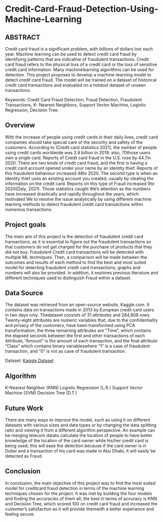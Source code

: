 # Credit-Card-Fraud-Detection-Using-Machine-Learning
## ABSTRACT
Credit card fraud is a significant problem, with billions of dollars lost each year. Machine learning can be used to detect credit card fraud by identifying patterns that are indicative of fraudulent transactions. Credit card fraud refers to the physical loss of a credit card or the loss of sensitive credit card information. Many machinelearning algorithms can be used for detection. This project proposes to develop a machine-learning model to detect credit card fraud. The model will be trained on a dataset of historical credit card transactions and evaluated on a holdout dataset of unseen transactions.

Keywords: Credit Card Fraud Detection, Fraud Detection, Fraudulent Transactions, K- Nearest Neighbors, Support Vector Machine, Logistic Regression, Decision Tree.



## Overview
With the increase of people using credit cards in their daily lives, credit card companies should take special care of the security and safety of the customers. According to (Credit card statistics 2021), the number of people using credit cards worldwide was 2.8 billion in 2019; also, 70those users own a single card. Reports of Credit card fraud in the U.S. rose by 44.7in 2020. There are two kinds of credit card fraud, and the first is having a credit card account opened under your name by an identity thief. Reports of this fraudulent behaviour increased 48to 2020. The second type is when an identity thief uses an existing account you created, usually by stealing the information on the credit card. Reports on this type of Fraud increased 9to 2020(Daly, 2021). Those statistics caught We’s attention as the numbers have increased drastically and rapidly throughout the years, which motivated We to resolve the issue analytically by using different machine learning methods to detect fraudulent credit card transactions within numerous transactions.



## Project goals
The main aim of this project is the detection of fraudulent credit card transactions, as it is essential to figure out the fraudulent transactions so that customers do not get charged for the purchase of products that they did not buy. Fraudulent Credit card transactions will be detected with multiple ML techniques. Then, a comparison will be made between the outcomes and results of each method to find the best and most suited model for detecting fraudulent credit card transactions; graphs and numbers will also be provided. In addition, it explores previous literature and different techniques used to distinguish Fraud within a dataset.



## Data Source
The dataset was retrieved from an open-source website, Kaggle.com. It contains data on transactions made in 2013 by European credit card users in two days only. Thedataset consists of 31 attributes and 284,808 rows. Twenty-eight attributes are numeric variables that, due to the confidentiality and privacy of the customers, have been transformed using PCA transformation; the three remaining attributes are ”Time”, which contains the elapsed seconds between the first and other transactions of each Attribute, ”Amount” is the amount of each transaction, and the final attribute “Class” which contains binary variableswhere “1” is a case of fraudulent transaction, and “0” is not as case of fraudulent transaction.

Dataset: [Kaggle Dataset](https://www.kaggle.com/datasets/mlg-ulb/creditcardfraud)



## Algorithm
K-Nearest Neighbor (KNN)
Logistic Regression (L.R.)
Support Vector Machine (SVM)
Decision Tree (D.T.)


## Future Work
There are many ways to improve the model, such as using it on different datasets with various sizes and data types or by changing the data splitting ratio and viewing it from a different algorithm perspective. An example can be merging telecom datato calculate the location of people to have better knowledge of the location of the card owner while his/her credit card is being used; this will ease the detection because if the card owner is in Dubai and a transaction of his card was made in Abu Dhabi, it will easily be detected as Fraud.



## Conclusion
In conclusion, the main objective of this project was to find the most suited model for creditcard fraud detection in terms of the machine learning techniques chosen for the project. It was met by building the four models and finding the accuracies of them all; the best in terms of accuracy is KNN and Decision Tree, which scored 100 on credit card fraud and increased the customer’s satisfaction as it will provide themwith a better experience and feeling secure.

